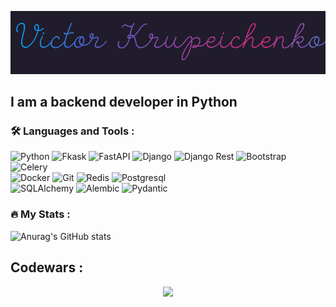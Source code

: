 ![Header](https://github.com/Victor-Krupeichenko/victor-krupeichenko/blob/main/assets/name.gif)

## I am a backend developer in Python

### :hammer_and_wrench: Languages and Tools :

  ![Python](https://img.shields.io/badge/-Python-f1f518?style=flat-square&logo=python)
  ![Fkask](https://img.shields.io/badge/-Flask-74cf3c?style=flat-square&logo=flask)
  ![FastAPI](https://img.shields.io/badge/-FastAPI-74cf3c?style=flat-square&logo=fastapi)
  ![Django](https://img.shields.io/badge/-Django-092E20?style=flat-square&logo=django)
  ![Django Rest](https://img.shields.io/badge/-DjangoRest-092E20?style=flat-square&logo=django-rest)
  ![Bootstrap](https://img.shields.io/badge/-Bootstrap-ce62f5?style=flat-square&logo=bootstrap)
  ![Celery](https://img.shields.io/badge/-Celery-37814A?style=flat-square&logo=Celery)  
  ![Docker](https://img.shields.io/badge/-Docker-1de4f2?style=flat-square&logo=docker)
  ![Git](https://img.shields.io/badge/-Git-COLOR?style=flat-square&logo=git)
  ![Redis](https://img.shields.io/badge/-Redis-f78b97?style=flat-square&logo=redis)
  ![Postgresql](https://img.shields.io/badge/-Postgresql-1de4f2?style=flat-square&logo=postgresql)  
  ![SQLAlchemy](https://img.shields.io/badge/-SQLAlchemy-ba7378?style=flat-square&logo=sqlalchemy)
  ![Alembic](https://img.shields.io/badge/-Alembic-80cced?style=flat-square&logo=Alembic)
  ![Pydantic](https://img.shields.io/badge/-Pydantic-E92063?style=flat-square&logo=Pydantic)
  



### :fire: My Stats :
![Anurag's GitHub stats](https://github-readme-stats.vercel.app/api?username=victor-krupeichenko&rank_icon=github&bg_color=30,e96443,904e95&title_color=fff&hide=prs,issues,contribs&count_private=true&show_icons=true&theme=radical)

## Codewars :
<p align="center" >
    <a href="LINK TO: WHEN CLICKED">
      <img src="https://github.r2v.ch/codewars?user=Victor-Krupeichenko" />
    </a>
</p>

